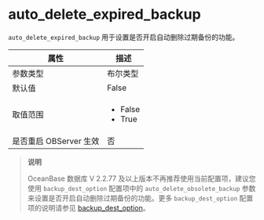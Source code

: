 auto_delete_expired_backup
===============================================

`auto_delete_expired_backup` 用于设置是否开启自动删除过期备份的功能。

|      **属性**      |                                                 **描述**                                                 |
|------------------|--------------------------------------------------------------------------------------------------------|
| 参数类型             | 布尔类型                                                                                                   |
| 默认值              | False                                                                                                  |
| 取值范围             | <ul><li>False </li><li>True</li></ul>    |
| 是否重启 OBServer 生效 | 否                                                                                                      |

> **说明**
>
> OceanBase 数据库 V 2.2.77 及以上版本不再推荐使用当前配置项，建议您使用 `backup_dest_option` 配置项中的 `auto_delete_obsolete_backup` 参数来设置是否开启自动删除过期备份的功能。更多 `backup_dest_option` 配置项的说明请参见 [backup_dest_option](../3.system-configuration-items/18.backup_dest_option.md)。
